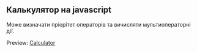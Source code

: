 ## Калькулятор на javascript

Mоже визначати пріорітет операторів та вичисляти мультиоператорні дії.

Preview: [Calculator](https://nikita-goncharov.github.io/Js-Calculator/)